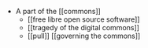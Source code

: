 - A part of the [[commons]]
    - [[free libre open source software]]
    - [[tragedy of the digital commons]]
    - [[pull]] [[governing the commons]] 
